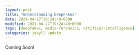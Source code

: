 ```yaml
---
layout: post
title: "Understanding DeepFakes"
date: 2021-04-27T19:24:48+0000
modified: 2021-04-27T19:24:48+0000
tags: [deepfakes, media-forensics, artifical-intelligence]
categories: jekyll update
---
```


Coming Soon!
